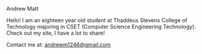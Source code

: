 <!-- Header -->
Andrew Matt

<!-- Main content -->
Hello! I am an eighteen year old student at Thaddeus Stevens College of Technology majoring in CSET (Computer Science Engineering Technology). Check out my site, I have a lot to share!

<!-- Footer -->
Contact me at: andrewm1246@gmail.com
